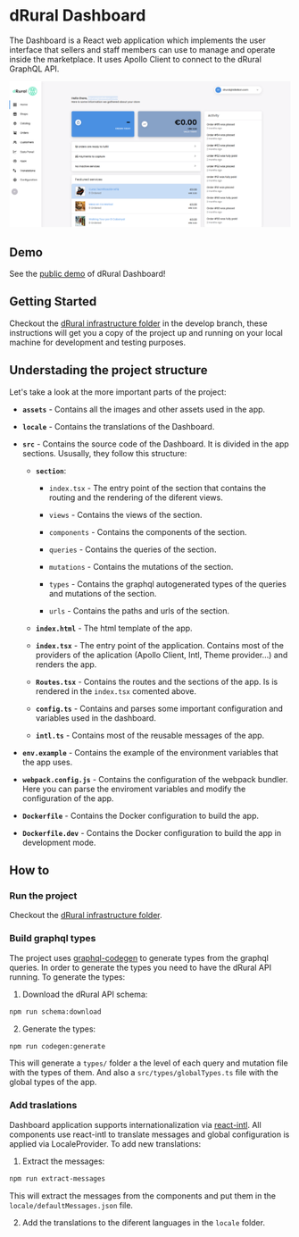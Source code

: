 # dRural Dashboard

The Dashboard is a React web application which implements the user interface that sellers and staff members can use to manage and operate inside the marketplace. It uses Apollo Client to connect to the dRural GraphQL API.

![dRural dashboard homepage](./assets/images/dRuralImages/dashboard-homepage.png)

## Demo

See the [public demo](https://dashboard.drural-sandbox.eu/) of dRural Dashboard!

## Getting Started

Checkout the [dRural infrastructure folder](../infraestructure/README.md) in the develop branch, these instructions will get you a copy of the project up and running on your local machine for development and testing purposes.

## Understading the project structure

Let's take a look at the more important parts of the project:

- **`assets`** - Contains all the images and other assets used in the app.

- **`locale`** - Contains the translations of the Dashboard.

- **`src`** - Contains the source code of the Dashboard. It is divided in the app sections. Ususally, they follow this structure:

  - **`section`**:

    - `index.tsx` - The entry point of the section that contains the routing and the rendering of the diferent views.

    - `views` - Contains the views of the section.

    - `components` - Contains the components of the section.

    - `queries` - Contains the queries of the section.

    - `mutations` - Contains the mutations of the section.

    - `types` - Contains the graphql autogenerated types of the queries and mutations of the section.

    - `urls` - Contains the paths and urls of the section.

  - **`index.html`** - The html template of the app.

  - **`index.tsx`** - The entry point of the application. Contains most of the providers of the aplication (Apollo Client, Intl, Theme provider...) and renders the app.

  - **`Routes.tsx`** - Contains the routes and the sections of the app. Is is rendered in the `index.tsx` comented above.

  - **`config.ts`** - Contains and parses some important configuration and variables used in the dashboard.

  - **`intl.ts`** - Contains most of the reusable messages of the app.

- **`env.example`** - Contains the example of the environment variables that the app uses.

- **`webpack.config.js`** - Contains the configuration of the webpack bundler. Here you can parse the enviroment variables and modify the configuration of the app.

- **`Dockerfile`** - Contains the Docker configuration to build the app.

- **`Dockerfile.dev`** - Contains the Docker configuration to build the app in development mode.

## How to

### Run the project

Checkout the [dRural infrastructure folder](../infraestructure/README.md).

### Build graphql types

The project uses [graphql-codegen](https://www.apollographql.com/tutorials/lift-off-part1/09-codegen) to generate types from the graphql queries. In order to generate the types you need to have the dRural API running. To generate the types:

1. Download the dRural API schema:

```bash
npm run schema:download
```

2. Generate the types:

```bash
npm run codegen:generate
```

This will generate a `types/` folder a the level of each query and mutation file with the types of them. And also a `src/types/globalTypes.ts` file with the global types of the app.

### Add traslations

Dashboard application supports internationalization via [react-intl](https://formatjs.io/docs/getting-started/installation/). All components use react-intl to translate messages and global configuration is applied via LocaleProvider. To add new translations:

1. Extract the messages:

```bash
npm run extract-messages
```

This will extract the messages from the components and put them in the `locale/defaultMessages.json` file.

2. Add the translations to the diferent languages in the `locale` folder.
